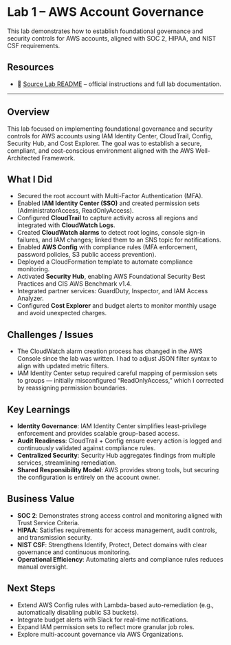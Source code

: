 # Lab 1 – AWS Account Governance

This lab demonstrates how to establish foundational governance and security controls for AWS accounts, aligned with SOC 2, HIPAA, and NIST CSF requirements.

## Resources
- 🔗 [Source Lab README](https://github.com/ajy0127/grc_portfolio/tree/main/labs/lab-1-account-governance) – official instructions and full lab documentation.

---

## Overview
This lab focused on implementing foundational governance and security controls for AWS accounts using IAM Identity Center, CloudTrail, Config, Security Hub, and Cost Explorer. The goal was to establish a secure, compliant, and cost-conscious environment aligned with the AWS Well-Architected Framework.

## What I Did
- Secured the root account with Multi-Factor Authentication (MFA).
- Enabled **IAM Identity Center (SSO)** and created permission sets (AdministratorAccess, ReadOnlyAccess).
- Configured **CloudTrail** to capture activity across all regions and integrated with **CloudWatch Logs**.
- Created **CloudWatch alarms** to detect root logins, console sign-in failures, and IAM changes; linked them to an SNS topic for notifications.
- Enabled **AWS Config** with compliance rules (MFA enforcement, password policies, S3 public access prevention).
- Deployed a CloudFormation template to automate compliance monitoring.
- Activated **Security Hub**, enabling AWS Foundational Security Best Practices and CIS AWS Benchmark v1.4.
- Integrated partner services: GuardDuty, Inspector, and IAM Access Analyzer.
- Configured **Cost Explorer** and budget alerts to monitor monthly usage and avoid unexpected charges.

## Challenges / Issues
- The CloudWatch alarm creation process has changed in the AWS Console since the lab was written. I had to adjust JSON filter syntax to align with updated metric filters.
- IAM Identity Center setup required careful mapping of permission sets to groups — initially misconfigured “ReadOnlyAccess,” which I corrected by reassigning permission boundaries.

## Key Learnings
- **Identity Governance**: IAM Identity Center simplifies least-privilege enforcement and provides scalable group-based access.
- **Audit Readiness**: CloudTrail + Config ensure every action is logged and continuously validated against compliance rules.
- **Centralized Security**: Security Hub aggregates findings from multiple services, streamlining remediation.
- **Shared Responsibility Model**: AWS provides strong tools, but securing the configuration is entirely on the account owner.

## Business Value
- **SOC 2**: Demonstrates strong access control and monitoring aligned with Trust Service Criteria.  
- **HIPAA**: Satisfies requirements for access management, audit controls, and transmission security.  
- **NIST CSF**: Strengthens Identify, Protect, Detect domains with clear governance and continuous monitoring.  
- **Operational Efficiency**: Automating alerts and compliance rules reduces manual oversight.

## Next Steps
- Extend AWS Config rules with Lambda-based auto-remediation (e.g., automatically disabling public S3 buckets).
- Integrate budget alerts with Slack for real-time notifications.
- Expand IAM permission sets to reflect more granular job roles.
- Explore multi-account governance via AWS Organizations.
